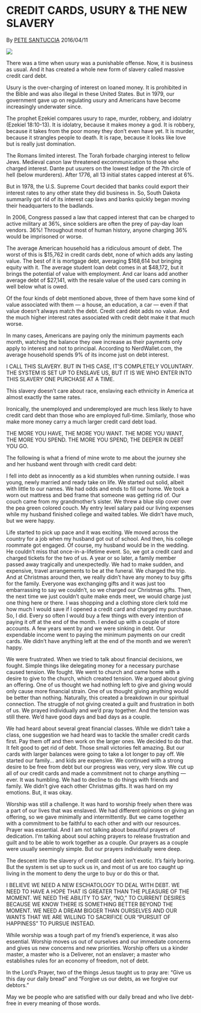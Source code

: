 # CREDIT CARDS, USURY & THE NEW SLAVERY

By [PETE SANTUCCIA](https://www.petesantucci.com/credit-cards-usury-the-new-slavery/)
2016/04/11

<img src="https://i0.wp.com/www.petesantucci.com/wp-content/uploads/2016/04/screen-shot-2016-04-01-at-10-41-35-am.png?w=303&ssl=1">

There was a time when usury was a punishable offense. Now, it is business as usual. And it has created a whole new form of slavery called massive credit card debt.

Usury is the over-charging of interest on loaned money. It is prohibited in the Bible and was also illegal in these United States. But in 1979, our government gave up on regulating usury and Americans have become increasingly underwater since.

The prophet Ezekiel compares usury to rape, murder, robbery, and idolatry (Ezekiel 18:10-13). It is idolatry, because it makes money a god. It is robbery, because it takes from the poor money they don’t even have yet. It is murder, because it strangles people to death. It is rape, because it looks like love but is really just domination.

The Romans limited interest. The Torah forbade charging interest to fellow Jews. Medieval canon law threatened excommunication to those who charged interest. Dante put usurers on the lowest ledge of the 7th circle of hell (below murderers). After 1776, all 13 initial states capped interest at 6%.

But in 1978, the U.S. Supreme Court decided that banks could export their interest rates to any other state they did business in. So, South Dakota summarily got rid of its interest cap laws and banks quickly began moving their headquarters to the badlands.

In 2006, Congress passed a law that capped interest that can be charged to active military at 36%, since soldiers are often the prey of pay-day loan vendors. 36%! Throughout most of human history, anyone charging 36% would be imprisoned or worse.

The average American household has a ridiculous amount of debt. The worst of this is $15,762 in credit cards debt, none of which adds any lasting value. The best of it is mortgage debt, averaging $168,614 but bringing equity with it. The average student loan debt comes in at $48,172, but it brings the potential of value with employment. And car loans add another average debt of $27,141, with the resale value of the used cars coming in well below what is owed.

Of the four kinds of debt mentioned above, three of them have some kind of value associated with them — a house, an education, a car — even if that value doesn’t always match the debt. Credit card debt adds no value. And the much higher interest rates associated with credit debt make it that much worse.

In many cases, Americans are paying only the minimum payments each month, watching the balance they owe increase as their payments only apply to interest and not to principal. According to NerdWallet.com, the average household spends 9% of its income just on debt interest.

I CALL THIS SLAVERY. BUT IN THIS CASE, IT’S COMPLETELY VOLUNTARY. THE SYSTEM IS SET UP TO ENSLAVE US, BUT IT IS WE WHO ENTER INTO THIS SLAVERY ONE PURCHASE AT A TIME.

This slavery doesn’t care about race, enslaving each ethnicity in America at almost exactly the same rates.

Ironically, the unemployed and underemployed are much less likely to have credit card debt than those who are employed full-time. Similarly, those who make more money carry a much larger credit card debt load.

THE MORE YOU HAVE, THE MORE YOU WANT. THE MORE YOU WANT, THE MORE YOU SPEND. THE MORE YOU SPEND, THE DEEPER IN DEBT YOU GO.

The following is what a friend of mine wrote to me about the journey she and her husband went through with credit card debt:

I fell into debt as innocently as a kid stumbles when running outside. I was young, newly married and ready take on life. We started out solid, albeit with little to our names. We had odds and ends to fill our home. We took a worn out mattress and bed frame that someone was getting rid of. Our couch came from my grandmother’s sister. We threw a blue slip cover over the pea green colored couch. My entry level salary paid our living expenses while my husband finished college and waited tables. We didn’t have much, but we were happy.

Life started to pick up pace and it was exciting. We moved across the country for a job when my husband got out of school. And then, his college roommate got engaged. Of course, my husband would be in the wedding. He couldn’t miss that once-in-a-lifetime event. So, we got a credit card and charged tickets for the two of us. A year or so later, a family member passed away tragically and unexpectedly. We had to make sudden, and expensive, travel arrangements to be at the funeral. We charged the trip. And at Christmas around then, we really didn’t have any money to buy gifts for the family. Everyone was exchanging gifts and it was just too embarrassing to say we couldn’t, so we charged our Christmas gifts. Then, the next time we just couldn’t quite make ends meet, we would charge just one thing here or there. I was shopping and a clothing store clerk told me how much I would save if I opened a credit card and charged my purchase. So, I did. Every so often I would buy a few things with every intention of paying it off at the end of the month. I ended up with a couple of store accounts. A few years went by and we were sinking in debt. Our expendable income went to paying the minimum payments on our credit cards. We didn’t have anything left at the end of the month and we weren’t happy.

We were frustrated. When we tried to talk about financial decisions, we fought. Simple things like delegating money for a necessary purchase caused tension. We fought. We went to church and came home with a desire to give to the church, which created tension. We argued about giving an offering. One of us thought we had nothing left to give and giving would only cause more financial strain. One of us thought giving anything would be better than nothing. Naturally, this created a breakdown in our spiritual connection. The struggle of not giving created a guilt and frustration in both of us. We prayed individually and we’d pray together. And the tension was still there. We’d have good days and bad days as a couple. 

We had heard about several great financial classes. While we didn’t take a class, one suggestion we had heard was to tackle the smaller credit cards first. Pay them off and then work on the larger ones. We decided to do that. It felt good to get rid of debt. Those small victories felt amazing. But our cards with larger balances were going to take a lot longer to pay off. We started our family… and kids are expensive. We continued with a strong desire to be free from debt but our progress was very, very slow. We cut up all of our credit cards and made a commitment not to charge anything — ever. It was humbling. We had to decline to do things with friends and family. We didn’t give each other Christmas gifts. It was hard on my emotions. But, it was okay. 

Worship was still a challenge. It was hard to worship freely when there was a part of our lives that was enslaved. We had different opinions on giving an offering, so we gave minimally and intermittently. But we came together with a commitment to be faithful to each other and with our resources. Prayer was essential. And I am not talking about beautiful prayers of dedication. I’m talking about soul aching prayers to release frustration and guilt and to be able to work together as a couple. Our prayers as a couple were usually seemingly simple. But our prayers individually were deep. 

The descent into the slavery of credit card debt isn’t exotic. It’s fairly boring. But the system is set up to suck us in, and most of us are too caught up living in the moment to deny the urge to buy or do this or that.

I BELIEVE WE NEED A NEW ESCHATOLOGY TO DEAL WITH DEBT. WE NEED TO HAVE A HOPE THAT IS GREATER THAN THE PLEASURE OF THE MOMENT. WE NEED THE ABILITY TO SAY, “NO,” TO CURRENT DESIRES BECAUSE WE KNOW THERE IS SOMETHING BETTER BEYOND THE MOMENT. WE NEED A DREAM BIGGER THAN OURSELVES AND OUR WANTS THAT WE ARE WILLING TO SACRIFICE OUR “PURSUIT OF HAPPINESS” TO PURSUE INSTEAD.

While worship was a tough part of my friend’s experience, it was also essential. Worship moves us out of ourselves and our immediate concerns and gives us new concerns and new priorities. Worship offers us a kinder master, a master who is a Deliverer, not an enslaver; a master who establishes rules for an economy of freedom, not of debt.

In the Lord’s Prayer, two of the things Jesus taught us to pray are: “Give us this day our daily bread” and “Forgive us our debts, as we forgive our debtors.”

May we be people who are satisfied with our daily bread and who live debt-free in every meaning of those words.
